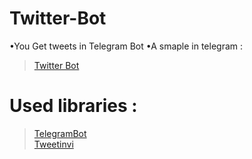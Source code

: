 # Twitter-Bot
•You Get tweets in Telegram Bot 
•A smaple in telegram : <br />
>[Twitter Bot](https://telegram.me/TwitterRubot)
# Used libraries :
>[TelegramBot](https://github.com/TelegramBots/Telegram.Bot) <br />
>[Tweetinvi](https://github.com/linvi/tweetinvi)
